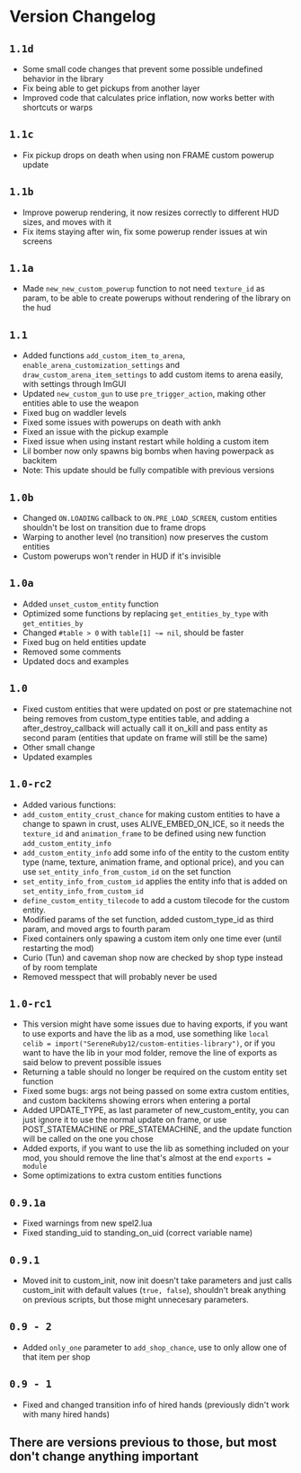 # Version Changelog

## `1.1d`
- Some small code changes that prevent some possible undefined behavior in the library
- Fix being able to get pickups from another layer
- Improved code that calculates price inflation, now works better with shortcuts or warps

## `1.1c`
- Fix pickup drops on death when using non FRAME custom powerup update

## `1.1b`
- Improve powerup rendering, it now resizes correctly to different HUD sizes, and moves with it
- Fix items staying after win, fix some powerup render issues at win screens

## `1.1a`
- Made `new_new_custom_powerup` function to not need `texture_id` as param, to be able to create powerups without rendering of the library on the hud

## `1.1`
- Added functions `add_custom_item_to_arena`, `enable_arena_customization_settings` and `draw_custom_arena_item_settings` to add custom items to arena easily, with settings through ImGUI
- Updated `new_custom_gun` to use `pre_trigger_action`, making other entities able to use the weapon
- Fixed bug on waddler levels
- Fixed some issues with powerups on death with ankh
- Fixed an issue with the pickup example
- Fixed issue when using instant restart while holding a custom item
- Lil bomber now only spawns big bombs when having powerpack as backitem
- Note: This update should be fully compatible with previous versions

## `1.0b`
- Changed `ON.LOADING` callback to `ON.PRE_LOAD_SCREEN`, custom entities shouldn't be lost on transition due to frame drops
- Warping to another level (no transition) now preserves the custom entities
- Custom powerups won't render in HUD if it's invisible

## `1.0a`
- Added `unset_custom_entity` function
- Optimized some functions by replacing `get_entities_by_type` with `get_entities_by`
- Changed `#table > 0` with `table[1] ~= nil`, should be faster
- Fixed bug on held entities update
- Removed some comments
- Updated docs and examples

## `1.0`
- Fixed custom entities that were updated on post or pre statemachine not being removes from custom_type entities table, and adding a after_destroy_callback will actually call it on_kill and pass entity as second param (entities that update on frame will still be the same)
- Other small change
- Updated examples

## `1.0-rc2`
- Added various functions:
- `add_custom_entity_crust_chance` for making custom entities to have a change to spawn in crust, uses ALIVE_EMBED_ON_ICE, so it needs the `texture_id` and `animation_frame` to be defined using new function `add_custom_entity_info`
- `add_custom_entity_info` add some info of the entity to the custom entity type (name, texture, animation frame, and optional price), and you can use `set_entity_info_from_custom_id` on the set function
- `set_entity_info_from_custom_id` applies the entity info that is added on `set_entity_info_from_custom_id`
- `define_custom_entity_tilecode` to add a custom tilecode for the custom entity.
- Modified params of the set function, added custom_type_id as third param, and moved args to fourth param
- Fixed containers only spawing a custom item only one time ever (until restarting the mod)
- Curio (Tun) and caveman shop now are checked by shop type instead of by room template
- Removed messpect that will probably never be used

## `1.0-rc1`
- This version might have some issues due to having exports, if you want to use exports and have the lib as a mod, use something like `local celib = import("SereneRuby12/custom-entities-library")`, or if you want to have the lib in your mod folder, remove the line of exports as said below to prevent possible issues
- Returning a table should no longer be required on the custom entity set function
- Fixed some bugs: args not being passed on some extra custom entities, and custom backitems showing errors when entering a portal
- Added UPDATE_TYPE, as last parameter of new_custom_entity, you can just ignore it to use the normal update on frame, or use POST_STATEMACHINE or PRE_STATEMACHINE, and the update function will be called on the one you chose
- Added exports, if you want to use the lib as something included on your mod, you should remove the line that's almost at the end `exports = module`
- Some optimizations to extra custom entities functions

## `0.9.1a`
- Fixed warnings from new spel2.lua
- Fixed standing_uid to standing_on_uid (correct variable name)

## `0.9.1`
- Moved init to custom_init, now init doesn't take parameters and just calls custom_init with default values (`true, false`), shouldn't break anything on previous scripts, but those might unnecesary parameters.

## `0.9 - 2`
- Added `only_one` parameter to `add_shop_chance`, use to only allow one of that item per shop

## `0.9 - 1`
- Fixed and changed transition info of hired hands (previously didn't work with many hired hands)

## There are versions previous to those, but most don't change anything important 
